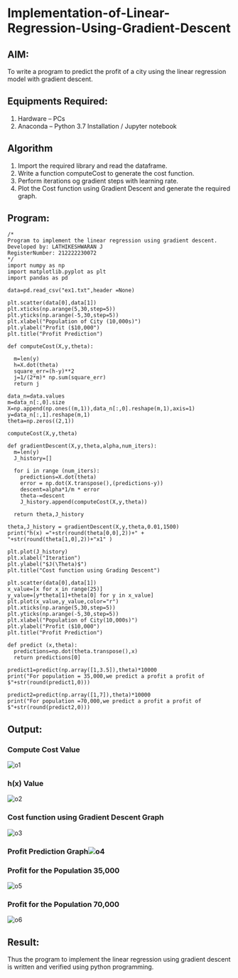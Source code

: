 # Implementation-of-Linear-Regression-Using-Gradient-Descent

## AIM:
To write a program to predict the profit of a city using the linear regression model with gradient descent.

## Equipments Required:
1. Hardware – PCs
2. Anaconda – Python 3.7 Installation / Jupyter notebook

## Algorithm
1. Import the required library and read the dataframe.
2. Write a function computeCost to generate the cost function.
3. Perform iterations og gradient steps with learning rate.
4. Plot the Cost function using Gradient Descent and generate the required graph.

## Program:
```
/*
Program to implement the linear regression using gradient descent.
Developed by: LATHIKESHWARAN J
RegisterNumber: 212222230072
*/
import numpy as np
import matplotlib.pyplot as plt
import pandas as pd

data=pd.read_csv("ex1.txt",header =None)

plt.scatter(data[0],data[1])
plt.xticks(np.arange(5,30,step=5))
plt.yticks(np.arange(-5,30,step=5))
plt.xlabel("Population of City (10,000s)")
plt.ylabel("Profit ($10,000")
plt.title("Profit Prediction")

def computeCost(X,y,theta):

  m=len(y)
  h=X.dot(theta)
  square_err=(h-y)**2
  j=1/(2*m)* np.sum(square_err)
  return j

data_n=data.values
m=data_n[:,0].size
X=np.append(np.ones((m,1)),data_n[:,0].reshape(m,1),axis=1)
y=data_n[:,1].reshape(m,1)
theta=np.zeros((2,1))

computeCost(X,y,theta)

def gradientDescent(X,y,theta,alpha,num_iters):
  m=len(y)
  J_history=[]

  for i in range (num_iters):
    predictions=X.dot(theta)
    error = np.dot(X.transpose(),(predictions-y))
    descent=alpha*1/m * error
    theta-=descent
    J_history.append(computeCost(X,y,theta))

  return theta,J_history  

theta,J_history = gradientDescent(X,y,theta,0.01,1500)
print("h(x) ="+str(round(theta[0,0],2))+" + "+str(round(theta[1,0],2))+"x1" )

plt.plot(J_history)
plt.xlabel("Iteration")
plt.ylabel("$J(\Theta)$")
plt.title("Cost function using Grading Descent")

plt.scatter(data[0],data[1])
x_value=[x for x in range(25)]
y_value=[y*theta[1]+theta[0] for y in x_value]
plt.plot(x_value,y_value,color="r")
plt.xticks(np.arange(5,30,step=5))
plt.yticks(np.arange(-5,30,step=5))
plt.xlabel("Population of City(10,000s)")
plt.ylabel("Profit ($10,000")
plt.title("Profit Prediction")

def predict (x,theta):
  predictions=np.dot(theta.transpose(),x)
  return predictions[0]

predict1=predict(np.array([1,3.5]),theta)*10000
print("For population = 35,000,we predict a profit a profit of $"+str(round(predict1,0)))

predict2=predict(np.array([1,7]),theta)*10000
print("For population =70,000,we predict a profit a profit of $"+str(round(predict2,0)))
```

## Output:
### Compute Cost Value
![o1](https://github.com/LATHIKESHWARAN/Implementation-of-Linear-Regression-Using-Gradient-Descent/assets/119393556/07b9c58c-3d1f-40bf-8460-eef0da59a3d8)
### h(x) Value
![o2](https://github.com/LATHIKESHWARAN/Implementation-of-Linear-Regression-Using-Gradient-Descent/assets/119393556/1c657952-996b-4848-8716-9d57ece43513)
### Cost function using Gradient Descent Graph
![o3](https://github.com/LATHIKESHWARAN/Implementation-of-Linear-Regression-Using-Gradient-Descent/assets/119393556/f30dae39-36d7-4278-8a5c-8939bdaaf0b6)
### Profit Prediction Graph![o4](https://github.com/LATHIKESHWARAN/Implementation-of-Linear-Regression-Using-Gradient-Descent/assets/119393556/5afda946-ab28-43f7-8a89-20f7f50bdc4b)
### Profit for the Population 35,000
![o5](https://github.com/LATHIKESHWARAN/Implementation-of-Linear-Regression-Using-Gradient-Descent/assets/119393556/d86f8668-0e96-409f-9bbe-518b7e78ee5d)
### Profit for the Population 70,000
![o6](https://github.com/LATHIKESHWARAN/Implementation-of-Linear-Regression-Using-Gradient-Descent/assets/119393556/52e4640d-9184-46f6-b90a-0abe59953f5a)



## Result:
Thus the program to implement the linear regression using gradient descent is written and verified using python programming.
